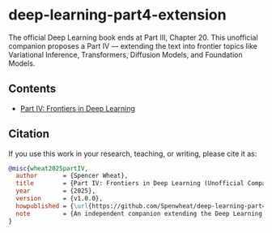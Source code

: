 # deep-learning-part4-extension
The official Deep Learning book ends at Part III, Chapter 20. This unofficial companion proposes a Part IV — extending the text into frontier topics like Variational Inference, Transformers, Diffusion Models, and Foundation Models.
## Contents
- [Part IV: Frontiers in Deep Learning](Part_IV_Frontiers.md)

## Citation

If you use this work in your research, teaching, or writing, please cite it as:

```bibtex
@misc{wheat2025partIV,
  author       = {Spencer Wheat},
  title        = {Part IV: Frontiers in Deep Learning (Unofficial Companion)},
  year         = {2025},
  version      = {v1.0.0},
  howpublished = {\url{https://github.com/Spenwheat/deep-learning-part4-extension/releases/tag/v1.0.0}},
  note         = {An independent companion extending the Deep Learning textbook (Goodfellow, Bengio, Courville) into modern topics such as Variational Inference, Transformers, Diffusion Models, and Foundation Models.}
}

